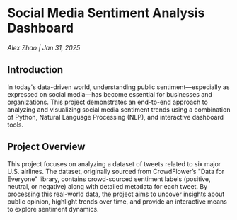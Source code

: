 # Social Media Sentiment Analysis Dashboard

*Alex Zhao | Jan 31, 2025*

## Introduction

In today's data-driven world, understanding public sentiment—especially as expressed on social media—has become essential for businesses and organizations. This project demonstrates an end-to-end approach to analyzing and visualizing social media sentiment trends using a combination of Python, Natural Language Processing (NLP), and interactive dashboard tools.

## Project Overview

This project focuses on analyzing a dataset of tweets related to six major U.S. airlines. The dataset, originally sourced from CrowdFlower’s "Data for Everyone" library, contains crowd-sourced sentiment labels (positive, neutral, or negative) along with detailed metadata for each tweet. By processing this real-world data, the project aims to uncover insights about public opinion, highlight trends over time, and provide an interactive means to explore sentiment dynamics.

